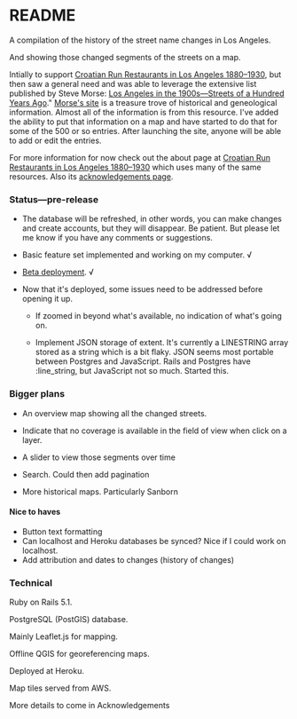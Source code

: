 # README
A  compilation of the history of the street name changes in Los Angeles. 

And showing those changed segments  of the streets on a map.

Intially to support [Croatian Run Restaurants in Los Angeles 1880&ndash;1930](https://secure-shore-68966.herokuapp.com),
but then saw a general need and was able to leverage the extensive list published by Steve Morse: [Los Angeles in the 1900s&mdash;Streets of a Hundred Years Ago](http://stevemorse.org/census/changes/LosAngelesChanges2.htm)." [Morse's site](http://stevemorse.org/) is a treasure trove of historical and geneological information. Almost all of the information is from this resource. I've added the ability to put that information on a map and have started to do that for some of the 500 or so entries. After launching the site, anyone will be able to add or edit the entries.

For more information for now check out the about page at [Croatian Run Restaurants in Los Angeles  1880&ndash;1930](https://stark-cove-20051.herokuapp.com/about) which uses many of the same resources. Also its [acknowledgements page](https://stark-cove-20051.herokuapp.com/about).

### Status—pre-release
- The database will be refreshed, in other words, you can make changes and create accounts, but they will disappear. Be patient. But please let me know if you have any comments or suggestions.

- Basic feature set implemented and working on my computer. √

- [Beta deployment](https://stark-cove-20051.herokuapp.com/). √

- Now that it's deployed, some issues need to be addressed before opening it up.  
    * If zoomed in beyond what's available, no indication of what's going on.
    
    * Implement JSON storage of extent. It's currently a LINESTRING array stored as a string which is a bit flaky. JSON seems most portable between Postgres and JavaScript. Rails and Postgres have :line_string, but JavaScript not so much.  Started this.


### Bigger plans
- An overview map showing all the changed streets. 

- Indicate that no coverage is available in the field of view when click on a layer.

- A slider to view those segments over time

- Search. Could then add pagination 

- More historical maps. Particularly Sanborn

#### Nice to haves
  * Button text formatting
  * Can localhost and Heroku databases be synced? Nice if I could work on localhost.
  * Add attribution and dates to changes (history of changes)

### Technical
Ruby on Rails 5.1. 

PostgreSQL (PostGIS) database. 

Mainly Leaflet.js for mapping. 

Offline QGIS for georeferencing maps. 

Deployed at Heroku. 

Map tiles served from AWS.

More details to come in Acknowledgements
 